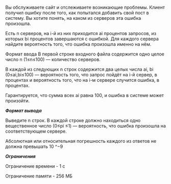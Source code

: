 Вы обслуживаете сайт и отслеживаете возникающие проблемы. Клиент получил ошибку после того, как попытался добавить свой пост в систему. Вы хотите понять, на каком из серверов эта ошибка произошла.

Есть n серверов, на i-й из них приходится ai процентов запросов, из которых bi процентов завершаются с ошибкой. Для каждого сервера найдите вероятность того, что ошибка произошла именно на нём.

Формат ввода
В первой строке входного файла содержится одно целое число 
n (1≤n≤100) — количество серверов.

В каждой из следующих n строк содержится два целых числа ai, bi
(0≤ai,bi≤100) — вероятность того, что запрос пойдёт на i-й сервер, в процентах и вероятность того, что на i-м сервере случится ошибка, в процентах.

Гарантируется, что сумма всех ai равна 100, и ошибка в системе может произойти.

***Формат вывода***

Выведите n строк. В каждой строке должно находиться одно вещественное число (0≤pi ≤1) — вероятность, что ошибка произошла на соответствующем сервере.

Абсолютная или относительная погрешность каждого из ответов не должна превышать 10 ^−9

***Ограничения***

Ограничение времени - 1 с

Ограничение памяти - 256 МБ
